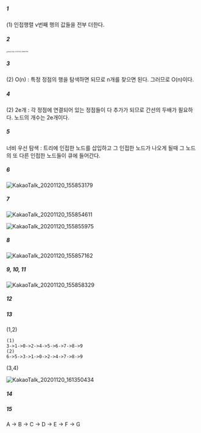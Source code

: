 ##### 1

(1) 인접행렬 v번째 행의 값들을 전부 더한다.



##### 2

<img src="./cjiimg/KakaoTalk_20201120_155851788.jpg" alt="KakaoTalk_20201120_155851788" style="zoom: 25%;" />



##### 3 

(2) O(n) : 특정 정점의 행을 탐색하면 되므로 n개를 찾으면 된다. 그러므로 O(n)이다.



##### 4

(2) 2e개 : 각 정점에 연결되어 있는 정점들이 다 추가가 되므로 간선의 두배가 필요하다. 노드의 개수는 2e개이다. 



##### 5

너비 우선 탐색 : 트리에 인접한 노드를 삽입하고 그 인접한 노드가 나오게 될때 그 노드의 또 다른 인접한 노드들이 큐에 들어간다.



##### 6

![KakaoTalk_20201120_155853179]( ./cjiimg/KakaoTalk_20201120_155853179.jpg)

##### 7

![KakaoTalk_20201120_155854611](./cjiimg/KakaoTalk_20201120_155854611.jpg)

![KakaoTalk_20201120_155855975](./cjiimg/KakaoTalk_20201120_155855975.jpg)



##### 8

![KakaoTalk_20201120_155857162](./cjiimg/KakaoTalk_20201120_155857162.jpg)

##### 9, 10, 11

![KakaoTalk_20201120_155858329](./cjiimg/KakaoTalk_20201120_155858329.jpg)





##### 12



##### 13

(1,2)

```
(1)
3->1->0->2->4->5->6->7->8->9
(2)
6->5->3->1->0->2->4->7->8->9
```



(3,4)

![KakaoTalk_20201120_161350434](./cjiimg/KakaoTalk_20201120_161350434.jpg)

##### 14



##### 15

A  -> B  -> C  -> D  -> E  -> F -> G 